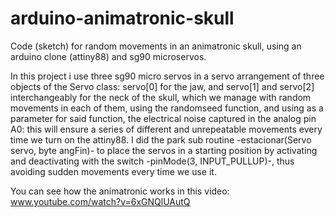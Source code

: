 # arduino-animatronic-skull
Code (sketch) for random movements in an animatronic skull, using an arduino clone (attiny88) and sg90 microservos.

In this project i use three sg90 micro servos in a servo arrangement of three objects of the Servo class: servo[0] for the jaw, and servo[1] and servo[2] interchangeably for the neck of the skull, which we manage with random movements in each of them, using the randomseed function, and using as a parameter for said function, the electrical noise captured in the analog pin A0: this will ensure a series of different and unrepeatable movements every time we turn on the attiny88. I did the park sub routine -estacionar(Servo servo, byte angFin)- to place the servos in a starting position by activating and deactivating with the switch -pinMode(3, INPUT_PULLUP)-, thus avoiding sudden movements every time we use it. 

You can see how the animatronic works in this video: www.youtube.com/watch?v=6xGNQlUAutQ
